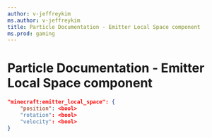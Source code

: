 ```yaml
---
author: v-jeffreykim
ms.author: v-jeffreykim
title: Particle Documentation - Emitter Local Space component
ms.prod: gaming
---
```


# Particle Documentation - Emitter Local Space component

```json
"minecraft:emitter_local_space": {
    "position": <bool>
    "rotation": <bool>
    "velocity": <bool>
}
```
